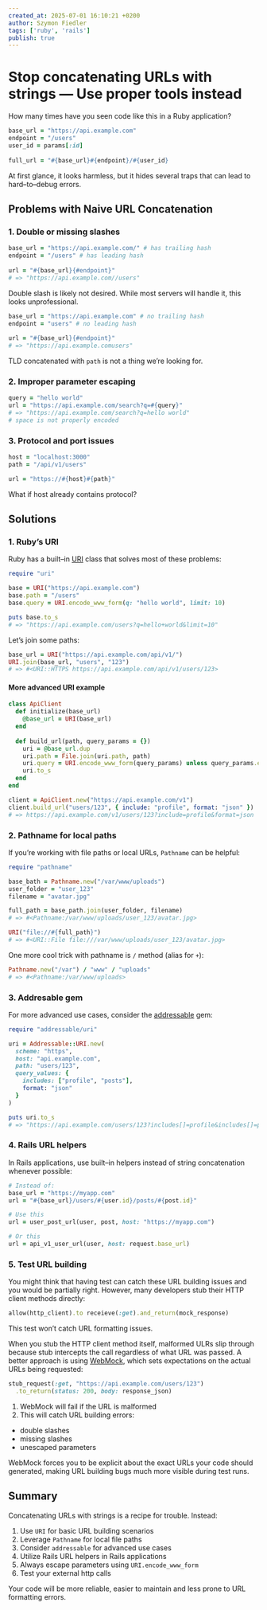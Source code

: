 ```yaml
---
created_at: 2025-07-01 16:10:21 +0200
author: Szymon Fiedler
tags: ['ruby', 'rails']
publish: true
---
```


# Stop concatenating URLs with strings — Use proper tools instead

How many times have you seen code like this in a Ruby application?

```ruby
base_url = "https://api.example.com"
endpoint = "/users"
user_id = params[:id]
  
full_url = "#{base_url}#{endpoint}/#{user_id}
```

At first glance, it looks harmless, but it hides several traps that can lead to hard–to–debug errors.

<!-- more -->

## Problems with Naive URL Concatenation
### 1. Double or missing slashes

```ruby
base_url = "https://api.example.com/" # has trailing hash
endpoint = "/users" # has leading hash
  
url = "#{base_url}{#endpoint}"
# => "https://api.example.com//users"
```

Double slash is likely not desired. While most servers will handle it, this looks unprofessional.

```ruby
base_url = "https://api.example.com" # no trailing hash
endpoint = "users" # no leading hash
  
url = "#{base_url}{#endpoint}"
# => "https://api.example.comusers"
```

TLD concatenated with `path` is not a thing we’re looking for.

### 2. Improper parameter escaping

```ruby
query = "hello world"
url = "https://api.example.com/search?q=#{query}"
# => "https://api.example.com/search?q=hello world"
# space is not properly encoded
```

### 3. Protocol and port issues

```ruby
host = "localhost:3000"
path = "/api/v1/users"

url = "https://#{host}#{path}"
```

What if host already contains protocol?

## Solutions
### 1. Ruby’s URI

Ruby has a built–in [URI](https://docs.ruby-lang.org/en/master/URI.html) class that solves most of these problems:

```ruby
require "uri"

base = URI("https://api.example.com")
base.path = "/users"
base.query = URI.encode_www_form(q: "hello world", limit: 10)

puts base.to_s
# => "https://api.example.com/users?q=hello+world&limit=10"
```

Let’s join some paths:

```ruby
base_url = URI("https://api.example.com/api/v1/")
URI.join(base_url, "users", "123")
# => #<URI::HTTPS https://api.example.com/api/v1/users/123>
```

#### More advanced URI example

```ruby
class ApiClient
  def initialize(base_url)
    @base_url = URI(base_url)
  end
  
  def build_url(path, query_params = {})
    uri = @base_url.dup
    uri.path = File.join(uri.path, path)
    uri.query = URI.encode_www_form(query_params) unless query_params.empty?
    uri.to_s
  end
end

client = ApiClient.new("https://api.example.com/v1")
client.build_url("users/123", { include: "profile", format: "json" })
# => https://api.example.com/v1/users/123?include=profile&format=json
```

### 2. Pathname for local paths

If you’re working with file paths or local URLs, `Pathname` can be helpful:

```ruby
require "pathname"

base_bath = Pathname.new("/var/www/uploads")
user_folder = "user_123"
filename = "avatar.jpg"

full_path = base_path.join(user_folder, filename)
# => #<Pathname:/var/www/uploads/user_123/avatar.jpg>

URI("file://#{full_path}")
# => #<URI::File file:///var/www/uploads/user_123/avatar.jpg>
```

One more cool trick with pathname is `/` method (alias for `+`):

```ruby
Pathname.new("/var") / "www" / "uploads"
# => #<Pathname:/var/www/uploads>
```

### 3. Addresable gem

For more advanced use cases, consider the [addressable](https://github.com/sporkmonger/addressable) gem:

```ruby
require "addressable/uri"

uri = Addressable::URI.new(
  scheme: "https",
  host: "api.example.com",
  path: "users/123",
  query_values: {
    includes: ["profile", "posts"],
    format: "json"
  }
)

puts uri.to_s
# => "https://api.example.com/users/123?includes[]=profile&includes[]=posts&format=json"
```

### 4. Rails URL helpers

In Rails applications, use built–in helpers instead of string concatenation whenever possible:

```ruby
# Instead of:
base_url = "https://myapp.com"
url = "#{base_url}/users/#{user.id}/posts/#{post.id}"

# Use this
url = user_post_url(user, post, host: "https://myapp.com")

# Or this
url = api_v1_user_url(user, host: request.base_url)
```

### 5. Test URL building 

You might think that having test can catch these URL building issues and you would be partially right. However, many developers stub their HTTP client methods directly:

```ruby
allow(http_client).to receieve(:get).and_return(mock_response)
```

This test won’t catch URL formatting issues.

When you stub the HTTP client method itself, malformed ULRs slip through because stub intercepts the call regardless of what URL was passed. A better approach is using [WebMock](https://github.com/bblimke/webmock), which sets expectations on the actual URLs being requested:

```ruby
stub_request(:get, "https://api.example.com/users/123")
  .to_return(status: 200, body: response_json)
```

1. WebMock will fail if the URL is malformed
2. This will catch URL building errors:

* double slashes
* missing slashes
* unescaped parameters

WebMock forces you to be explicit about the exact URLs your code should generated, making URL building bugs much more visible during test runs.

## Summary

Concatenating URLs with strings is a recipe for trouble. Instead:

1. Use `URI` for basic URL building scenarios
2. Leverage `Pathname` for local file paths
3. Consider `addressable` for advanced use cases
4. Utilize Rails URL helpers in Rails applications
5. Always escape parameters using `URI.encode_www_form`
6. Test your external http calls 

Your code will be more reliable, easier to maintain and less prone to URL formatting errors.
